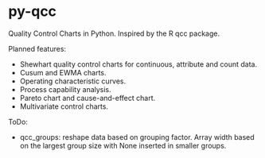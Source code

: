 # py-qcc
Quality Control Charts in Python. Inspired by the R qcc package.

Planned features:
- Shewhart quality control charts for continuous, attribute and count data.
- Cusum and EWMA charts.
- Operating characteristic curves.
- Process capability analysis.
- Pareto chart and cause-and-effect chart.
- Multivariate control charts.

ToDo:
- qcc_groups: reshape data based on grouping factor. Array width based on the largest group size with None inserted in smaller groups.